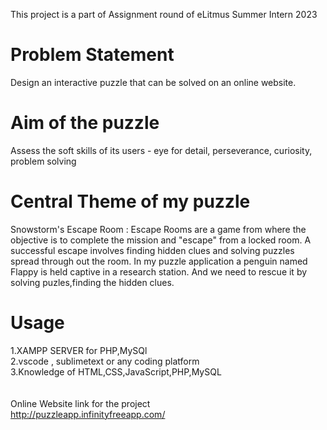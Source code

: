This project is a part of Assignment round of eLitmus Summer Intern 2023
# Problem Statement
Design an interactive puzzle that can be solved on an online website.
# Aim of the puzzle
Assess the soft skills of its users - eye for detail, perseverance, curiosity, problem solving
# Central Theme of my puzzle
Snowstorm's Escape Room :
Escape Rooms are a game from where the objective is to complete the mission and "escape" from a locked room. A successful escape involves finding hidden clues and solving puzzles spread through out the room.
In my puzzle application a penguin named Flappy is held captive in a research station. And we need to rescue it by solving puzles,finding the hidden clues.
# Usage
1.XAMPP SERVER for PHP,MySQl<br/>
2.vscode , sublimetext or any coding platform<br/>
3.Knowledge of HTML,CSS,JavaScript,PHP,MySQL<br/><br/><br/>
Online Website link for the project <br/>
<a href="http://puzzleapp.infinityfreeapp.com/">http://puzzleapp.infinityfreeapp.com/
